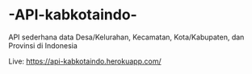 # -API-kabkotaindo-
API sederhana data Desa/Kelurahan, Kecamatan, Kota/Kabupaten, dan Provinsi di Indonesia

Live: https://api-kabkotaindo.herokuapp.com/
